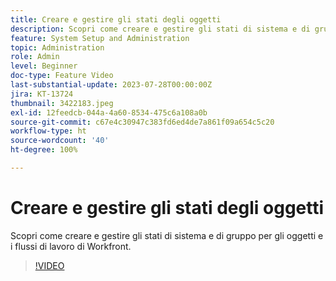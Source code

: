 ```yaml
---
title: Creare e gestire gli stati degli oggetti
description: Scopri come creare e gestire gli stati di sistema e di gruppo per gli oggetti e i flussi di lavoro di Workfront.
feature: System Setup and Administration
topic: Administration
role: Admin
level: Beginner
doc-type: Feature Video
last-substantial-update: 2023-07-28T00:00:00Z
jira: KT-13724
thumbnail: 3422183.jpeg
exl-id: 12feedcb-044a-4a60-8534-475c6a108a0b
source-git-commit: c67e4c30947c383fd6ed4de7a861f09a654c5c20
workflow-type: ht
source-wordcount: '40'
ht-degree: 100%

---
```


# Creare e gestire gli stati degli oggetti

Scopri come creare e gestire gli stati di sistema e di gruppo per gli oggetti e i flussi di lavoro di Workfront.

>[!VIDEO](https://video.tv.adobe.com/v/3422183/?learn=on)

